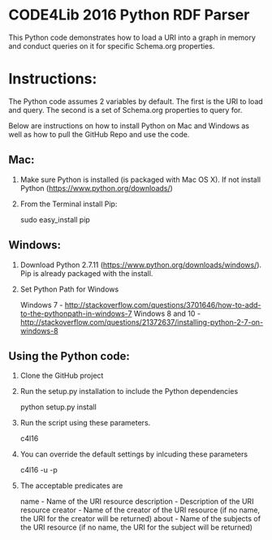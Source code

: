 CODE4Lib 2016 Python RDF Parser
===============
This Python code demonstrates how to load a URI into a graph in memory and conduct queries on it for specific Schema.org properties.

Instructions:
===============

The Python code assumes 2 variables by default. The first is the URI to load and query. The second is a set of Schema.org properties to query for. 

Below are instructions on how to install Python on Mac and Windows as well as how to pull the GitHub Repo and use the code.

Mac:
------

1) Make sure Python is installed (is packaged with Mac OS X). If not install Python (https://www.python.org/downloads/)

2) From the Terminal install Pip: 

    sudo easy_install pip

	
Windows:
------

1) Download Python 2.7.11 (https://www.python.org/downloads/windows/). Pip is already packaged with the install.

6) Set Python Path for Windows

    Windows 7 - http://stackoverflow.com/questions/3701646/how-to-add-to-the-pythonpath-in-windows-7
    Windows 8 and 10 - http://stackoverflow.com/questions/21372637/installing-python-2-7-on-windows-8
	
Using the Python code:
------

1) Clone the GitHub project

2) Run the setup.py installation to include the Python dependencies
    
    python setup.py install

3) Run the script using these parameters.
  
    c4l16

4) You can override the default settings by inlcuding these parameters

    c4l16 -u <URI to be loaded and parsed> -p <predicates to query for>

5) The acceptable predicates are

    name - Name of the URI resource
    description - Description of the URI resource
    creator - Name of the creator of the URI resource (if no name, the URI for the creator will be returned)
    about - Name of the subjects of the URI resource (if no name, the URI for the subject will be returned)

